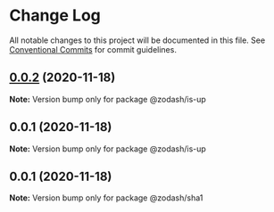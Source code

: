 # Change Log

All notable changes to this project will be documented in this file.
See [Conventional Commits](https://conventionalcommits.org) for commit guidelines.

## [0.0.2](https://github.com/zcorky/zodash/compare/@zodash/is-up@0.0.1...@zodash/is-up@0.0.2) (2020-11-18)

**Note:** Version bump only for package @zodash/is-up





## 0.0.1 (2020-11-18)

**Note:** Version bump only for package @zodash/is-up





## 0.0.1 (2020-11-18)

**Note:** Version bump only for package @zodash/sha1
